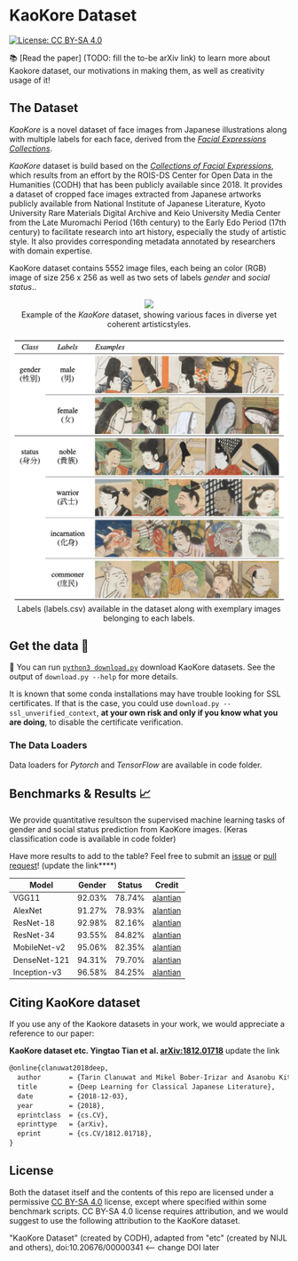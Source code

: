 # KaoKore Dataset

[![License: CC BY-SA 4.0](https://img.shields.io/badge/License-CC%20BY--SA%204.0-blue.svg)](https://creativecommons.org/licenses/by-sa/4.0/)  


📚 [Read the paper] (TODO: fill the to-be arXiv link) to learn more about Kaokore dataset, our motivations in making them, as well as creativity usage of it!

## The Dataset

_KaoKore_ is a novel dataset of face images from Japanese illustrations along with multiple labels for each face, derived from the [_Facial Expressions Collections_](http://codh.rois.ac.jp/face/). 

_KaoKore_ dataset is build based on the [_Collections of Facial Expressions_](http://codh.rois.ac.jp/face/), which  results from an effort by the ROIS-DS Center for Open Data in the Humanities (CODH) that has been publicly available since 2018. 
It provides a dataset of cropped face images extracted from Japanese artworks publicly available from National Institute of Japanese Literature, Kyoto University Rare Materials Digital Archive and Keio University Media Center from the Late Muromachi Period (16th century) to the Early Edo Period (17th century) to facilitate research into art history, especially the study of artistic style. It also provides corresponding metadata annotated by researchers with domain expertise.

KaoKore dataset contains 5552 image files, each being an color (RGB) image of size 256 x 256 as well as two sets of labels _gender_ and _social status_.. 

<p align="center">
  <img src="images/fig/dataset_example.png" width='768'>

  <br>
  Example of the <em>KaoKore</em> dataset, showing various faces in diverse yet coherent artisticstyles.
</p>

<p align="center">
  <img src="images/fig/label_example.png" width='512'>
  
  <br>
  Labels (labels.csv) available in the dataset along with exemplary images belonging to each labels.
</p>


## Get the data 💾

🌟 You can run [`python3 download.py`](download.py) download KaoKore datasets.
See the output of `download.py --help` for more details.

It is known that some conda installations may have trouble looking for SSL certificates. If that is the case, you could use `download.py --ssl_unverified_context`, **at your own risk and only if you know what you are doing**, to disable the certificate verification.

### The Data Loaders

Data loaders for _Pytorch_ and _TensorFlow_ are available in code folder.

## Benchmarks & Results 📈
We provide quantitative resultson the supervised machine learning tasks of gender and social status prediction from KaoKore images. (Keras classification code is available in code folder)

Have more results to add to the table? Feel free to submit an [issue](https://github.com/rois-codh/kaokore/issues/new) or [pull request](https://github.com/rois-codh/kaokore/compare)! (update the link****)

|Model                            | Gender| Status | Credit
|---------------------------------|-------|--------|-----|
|VGG11    |92.03% | 78.74% | [alantian](https://github.com/alantian) |
|AlexNet    |91.27% | 78.93% | [alantian](https://github.com/alantian) |
|ResNet-18    |92.98% | 82.16% | [alantian](https://github.com/alantian) |
|ResNet-34    |93.55% | 84.82% | [alantian](https://github.com/alantian) |
|MobileNet-v2    |95.06% | 82.35% | [alantian](https://github.com/alantian) |
|DenseNet-121   |94.31% | 79.70% | [alantian](https://github.com/alantian) |
|Inception-v3    |96.58% | 84.25% | [alantian](https://github.com/alantian) |


## Citing KaoKore dataset
If you use any of the Kaokore datasets in your work, we would appreciate a reference to our paper:

**KaoKore dataset etc. Yingtao Tian et al. [arXiv:1812.01718](https://arxiv.org/abs/1812.01718)** update the link

```latex
@online{clanuwat2018deep,
  author       = {Tarin Clanuwat and Mikel Bober-Irizar and Asanobu Kitamoto and Alex Lamb and Kazuaki Yamamoto and David Ha},
  title        = {Deep Learning for Classical Japanese Literature},
  date         = {2018-12-03},
  year         = {2018},
  eprintclass  = {cs.CV},
  eprinttype   = {arXiv},
  eprint       = {cs.CV/1812.01718},
}
```

## License

Both the dataset itself and the contents of this repo are licensed under a permissive  [CC BY-SA 4.0](https://creativecommons.org/licenses/by-sa/4.0/) license, except where specified within some benchmark scripts. CC BY-SA 4.0 license requires attribution, and we would suggest to use the following attribution to the KaoKore dataset.

"KaoKore Dataset" (created by CODH), adapted from "etc" 
(created by NIJL and others), doi:10.20676/00000341 <-- change DOI later
